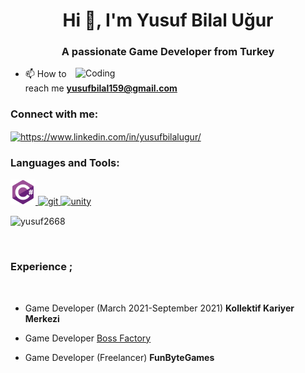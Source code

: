 <h1 align="center">Hi 👋, I'm Yusuf Bilal Uğur</h1>
<h3 align="center">A passionate Game Developer from Turkey</h3>

<img align="right" alt="Coding" width="400" src="https://raw.githubusercontent.com/punitkmryh/punitkmryh/master/Developer.gif">

- 📫 How to reach me **yusufbilal159@gmail.com**

<h3 align="left">Connect with me:</h3>
<p align="left">
<a href="https://linkedin.com/in/https://www.linkedin.com/in/yusufbilalugur/" target="blank"><img align="center" src="https://raw.githubusercontent.com/rahuldkjain/github-profile-readme-generator/master/src/images/icons/Social/linked-in-alt.svg" alt="https://www.linkedin.com/in/yusufbilalugur/" height="30" width="40" /></a>
</p>

<h3 align="left">Languages and Tools:</h3>
<p align="left"> <a href="https://www.w3schools.com/cs/" target="_blank" rel="noreferrer"> <img src="https://raw.githubusercontent.com/devicons/devicon/master/icons/csharp/csharp-original.svg" alt="csharp" width="40" height="40"/> </a> <a href="https://git-scm.com/" target="_blank" rel="noreferrer"> <img src="https://www.vectorlogo.zone/logos/git-scm/git-scm-icon.svg" alt="git" width="40" height="40"/> </a> <a href="https://unity.com/" target="_blank" rel="noreferrer"> <img src="https://www.vectorlogo.zone/logos/unity3d/unity3d-icon.svg" alt="unity" width="40" height="40"/> </a> </p>

<p><img align="center" src="https://github-readme-stats.vercel.app/api/top-langs?username=yusuf2668&show_icons=true&theme=dark&text_color=f5cccc&locale=en&layout=compact" alt="yusuf2668" /></p>
<br>
<h3 align="left">Experience ;</h3>
<br>


- Game Developer (March 2021-September 2021) **Kollektif Kariyer Merkezi**

- Game Developer [Boss Factory](https://www.linkedin.com/posts/yusufbilalugur_arcadeidle-activity-6947548129663614976-RlEo?utm_source=share&utm_medium=member_desktop)

- Game Developer (Freelancer) **FunByteGames**
